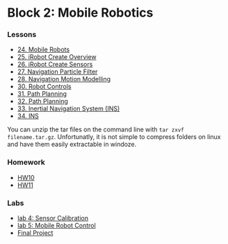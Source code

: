 # Block 2: Mobile Robotics

### Lessons

- [24. Mobile Robots](lsn11.tar.gz)
- [25. iRobot Create Overview](lsn14.tar.gz)
- [26. iRobot Create Sensors](lsn15.tar.gz)
- [27. Navigation Particle Filter](lsn19.tar.gz)
- [28. Navigation Motion Modelling](lsn20.tar.gz)
- [30. Robot Controls](lsn21-kf.pptx)
- [31. Path Planning](lsn22.tar.gz)
- [32. Path Planning](index.html)
- [33. Inertial Navigation System (INS)](index.html)
- [34. INS](index.html)

You can unzip the tar files on the command line with `tar zxvf filename.tar.gz`.
Unfortunatly, it is not simple to compress folders on linux and have them easily
extractable in windoze.

### Homework

- [HW10](hw10.pdf)
- [HW11](hw11.pdf)

### Labs

- [lab 4: Sensor Calibration](lab4.pdf)
- [lab 5: Mobile Robot Control](lab5.pdf)
- [Final Project](final_project.pdf)
